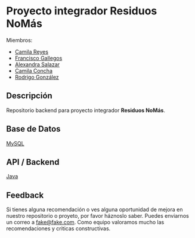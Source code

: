 # Proyecto integrador Residuos NoMás

Miembros:

- [Camila Reyes](https://github.com/Kitakitina)
- [Francisco Gallegos](https://github.com/Pancho1508)
- [Alexandra Salazar](https://github.com/Alessstorres)
- [Camila Concha](https://github.com/CamiCCode)
- [Rodrigo González](https://github.com/rigozdev)

## Descripción

Repositorio backend para proyecto integrador **Residuos NoMás**. 

<!-- ## Repositorios y despliegue -->

<!-- ## Endpoints o rutas -->

## Base de Datos

[MySQL](https://www.mysql.com/)

## API / Backend

[Java](https://www.java.com/)

<!-- ## Dependencias -->

## Feedback

Si tienes alguna recomendación o ves alguna oportunidad de mejora en nuestro repositorio o proyeto, por favor háznoslo saber. Puedes enviarnos un correo a fake@fake.com. Como equipo valoramos mucho las recomendaciones y criticas constructivas.